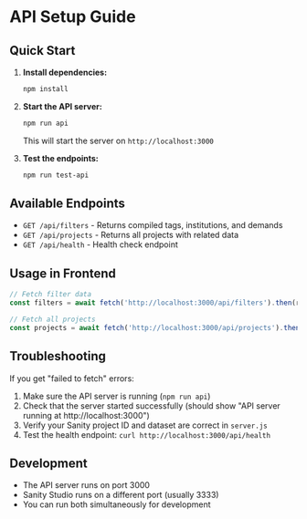 # API Setup Guide

## Quick Start

1. **Install dependencies:**
   ```bash
   npm install
   ```

2. **Start the API server:**
   ```bash
   npm run api
   ```
   This will start the server on `http://localhost:3000`

3. **Test the endpoints:**
   ```bash
   npm run test-api
   ```

## Available Endpoints

- `GET /api/filters` - Returns compiled tags, institutions, and demands
- `GET /api/projects` - Returns all projects with related data
- `GET /api/health` - Health check endpoint

## Usage in Frontend

```javascript
// Fetch filter data
const filters = await fetch('http://localhost:3000/api/filters').then(r => r.json())

// Fetch all projects
const projects = await fetch('http://localhost:3000/api/projects').then(r => r.json())
```

## Troubleshooting

If you get "failed to fetch" errors:

1. Make sure the API server is running (`npm run api`)
2. Check that the server started successfully (should show "API server running at http://localhost:3000")
3. Verify your Sanity project ID and dataset are correct in `server.js`
4. Test the health endpoint: `curl http://localhost:3000/api/health`

## Development

- The API server runs on port 3000
- Sanity Studio runs on a different port (usually 3333)
- You can run both simultaneously for development

